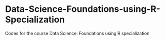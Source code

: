 # Data-Science-Foundations-using-R-Specialization
Codes for the course Data Science: Foundations using R specialization

